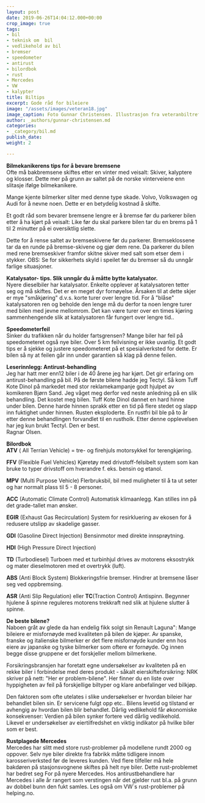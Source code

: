 ```yaml
---
layout: post
date: 2019-06-26T14:04:12.000+00:00
crop_image: true
tags:
- bil
- teknisk om  bil
- vedlikehold av bil
- bremser
- speedometer
- antirust
- bilordbok
- rust
- Mercedes
- VW
- kalypter
title: Biltips
excerpt: Gode råd for bileiere
image: "/assets/images/veteran18.jpg"
image_caption: Foto Gunnar Christensen. Illustrasjon fra veteranbiltreff i Froland.
author: _authors/gunnar-christensen.md
categories:
- _category/bil.md
publish_date: 
weight: 2

---
```

**Bilmekanikerens tips for å bevare bremsene**  
Ofte må bakbremsene skiftes etter en vinter med veisalt: Skiver, kalyptere og klosser. Dette mer på grunn av saltet på de norske vinterveiene enn slitasje ifølge bilmekanikere.

Mange kjente bilmerker sliter med denne type skade. Volvo, Volkswagen og Audi for å nevne noen. Dette er en betydelig kostnad å skifte.

Et godt råd som bevarer bremsene lengre er å bremse før du parkerer bilen etter å ha kjørt på veisalt: Like før du skal parkere bilen tar du en brems på 1 til 2 minutter på ei oversiktlig slette.

Dette for å rense saltet av bremseskivene før du parkerer. Bremseklossene tar da en runde på bremse-skivene og gjør dem rene. Da parkerer du bilen med rene bremseskiver framfor skitne skiver med salt som etser dem i stykker. OBS: Se for sikkerhets skyld i speilet før du bremser så du unngår farlige situasjoner.

**Katalysator- tips. Slik unngår du å måtte bytte katalysator.**  
Nyere dieselbiler har katalysator. Enkelte opplever at katalysatoren tetter seg og må skiftes. Det er en meget dyr fornøyelse. Årsaken til at dette skjer er mye "småkjøring" d.v.s. korte turer over lengre tid. For å "blåse" katalysatoren ren og beholde den lenge må du derfor ta noen lengre turer med bilen med jevne mellomrom. Det kan være turer over en times kjøring sammenhengende slik at katalysatoren får fungert over lengre tid..

**Speedometerfeil**  
Sinker du trafikken når du holder fartsgrensen? Mange biler har feil på speedometeret også nye biler. Over 5 km feilvisning er ikke uvanlig. Et godt tips er å sjekke og justere speedometeret på et spesialverksted for dette. Er bilen så ny at feilen går inn under garantien så klag på denne feilen.

**Leserinnlegg: Antirust-behandling**  
Jeg har hatt mer enn12 biler i de 40 årene jeg har kjørt. Det gir erfaring om antirust-behandling på bil. På de første bilene hadde jeg Tectyl. Så kom Tuff Kote Dinol på markedet med stor reklamekampanje godt hjulpet av komikeren Bjørn Sand. Jeg våget meg derfor ved neste anledning på en slik behandling. Det kostet meg bilen. Tuff Kote Dinol dannet en hard hinne under bilen. Denne harde hinnen sprakk etter en tid på flere stedet og slapp inn fuktighet under hinnen. Rusten eksploderte. En rustfri bil ble på to år etter denne behandlingen forvandlet til en rustholk. Etter denne opplevelsen har jeg kun brukt Tectyl. Den er best.  
Ragnar Olsen.

**Bilordbok**  
**ATV** ( All Terrian Vehicle) = tre- og firehjuls motorsykkel for terengkjøring.

**FFV** (Flexible Fuel Vehicles) Kjøretøy med drivstoff-felsibelt system som kan bruke to typer drivstoff om hverandre f. eks. bensin og etanol.

**MPV** (Multi Purpose Vehicle) Flerbruksbil, bil med muligheter til å ta ut seter og har normalt plass til 5 - 8 personer.

**ACC** (Automatic Climate Control) Automatisk klimaanlegg. Kan stilles inn på det grade-tallet man ønsker.

**EGIR** (Exhaust Gas Recirculation) System for resirkluering av ekosen for å redusere utslipp av skadelige gasser.

**GDI** (Gasoline Direct Injection) Bensinmotor med direkte innsprøytning.

**HDI** (High Pressure Direct Injection)

**TD** (Turbodiesel) Turboen med et turbinhjul drives av motorens eksostrykk og mater dieselmotoren med et overtrykk (luft).

**ABS** (Anti Block System) Blokkeringsfrie bremser. Hindrer at bremsene låser seg ved oppbremsing.

**ASR** (Anti Slip Regulation) eller **TC**(Traction Control) Antispinn. Begynner hjulene å spinne reguleres motorens trekkraft ned slik at hjulene slutter å spinne.

**De beste bilene?**  
Naboen gråt av glede da han endelig fikk solgt sin Renault Laguna": Mange bileiere er misfornøyde med kvaliteten på bilen de kjøper. Av spanske, franske og italienske bilmerker er det flere misfornøyde kunder enn hos eiere av japanske og tyske bilmerker som oftere er fornøyde. Og innen begge disse gruppene er det forskjeller mellom bilmerkene.

Forsikringsbransjen har foretatt egne undersøkelser av kvaliteten på en rekke biler i forbindelse med deres produkt - såkalt eierskifteforsikring: NRK skriver på nett: "Her er problem-bilene". Her finner du en liste over hyppigheten av feil på forskjellige biltyper og klare anbefalinger ved bilkjøp.

Den faktoren som ofte utelates i slike undersøkelser er hvordan bileier har behandlet bilen sin. Er servicene fulgt opp etc.. Bilens levetid og tilstand er avhengig av hvordan bilen blir behandlet. Dårlig vedlikehold får økonomiske konsekvenser: Verdien på bilen synker fortere ved dårlig vedlikehold. Likevel er undersøkelser av eiertilfredshet en viktig indikator på hvilke biler som er best.

**Rustplagede Mercedes**  
Mercedes har slitt med store rust-problemer på modellene rundt 2000 og oppover. Selv nye biler direkte fra fabrikk måtte tidligere innom karosseriverksted før de leveres kunden. Ved flere tilfeller må hele bakdøren på stasjonsvognene skiftes på helt nye biler. Dette rust-problemet har bedret seg For på nyere Mercedes. Hos antirustbehandlere har Mercedes i alle år rangert som verstingen når det gjelder rust bl.a. på grunn av dobbel bunn den fukt samles. Les også om VW\`s rust-problemer på helping.no.